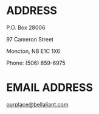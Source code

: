 # ADDRESS
P.O. Box 28006

97 Cameron Street

Moncton, NB E1C 1X6

Phone: (506) 859-6975

# EMAIL ADDRESS
ourplace@bellaliant.com
